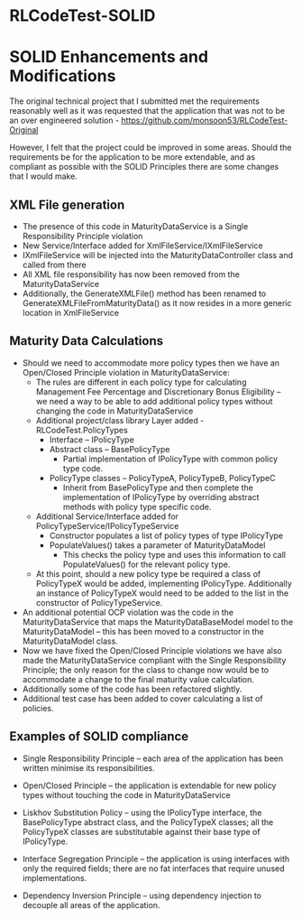 # RLCodeTest-SOLID
# SOLID Enhancements and Modifications #

The original technical project that I submitted met the requirements reasonably well as it was requested that the application that was not to be an over engineered solution - https://github.com/monsoon53/RLCodeTest-Original

However, I felt that the project could be improved in some areas. Should the requirements be for the application to be more extendable, and as compliant as possible with the SOLID Principles there are some changes that I would make.

## XML File generation ##
* The presence of this code in MaturityDataService is a Single Responsibility Principle violation 
* New Service/Interface added for XmlFileService/IXmlFileService
* IXmlFileService will be injected into the MaturityDataController class and called from there
* All XML file responsibility has now been removed from the MaturityDataService
* Additionally, the GenerateXMLFile() method has been renamed to GenerateXMLFileFromMaturityData() as it now resides in a more generic location in XmlFileService

## Maturity Data Calculations ##
* Should we need to accommodate more policy types then we have an Open/Closed Principle violation in MaturityDataService:
  * The rules are different in each policy type for calculating Management Fee Percentage and Discretionary Bonus Eligibility – we need a way to be able to add additional policy types without changing the code in MaturityDataService
  * Additional project/class library Layer added - RLCodeTest.PolicyTypes
    * Interface – IPolicyType
    * Abstract class – BasePolicyType 
      * Partial implementation of IPolicyType with common policy type code.
    * PolicyType classes – PolicyTypeA, PolicyTypeB, PolicyTypeC 
      * Inherit from BasePolicyType and then complete the implementation of IPolicyType by overriding abstract methods with policy type specific code.
  * Additional Service/Interface added for PolicyTypeService/IPolicyTypeService
    * Constructor populates a list of policy types of type IPolicyType
    * PopulateValues() takes a parameter of MaturityDataModel
      * This checks the policy type and uses this information to call PopulateValues() for the relevant policy type.
  * At this point, should a new policy type be required a class of PolicyTypeX would be added, implementing IPolicyType. Additionally an instance of PolicyTypeX would need to be added to the list in the constructor of PolicyTypeService.
* An additional potential OCP violation was the code in the MaturityDataService that maps the MaturityDataBaseModel model to the MaturityDataModel – this has been moved to a constructor in the MaturityDataModel class.
* Now we have fixed the Open/Closed Principle violations we have also made the MaturityDataService compliant with the Single Responsibility Principle; the only reason for the class to change now would be to accommodate a change to the final maturity value calculation.
* Additionally some of the code has been refactored slightly.
* Additional test case has been added to cover calculating a list of policies.

## Examples of SOLID compliance ##

* Single Responsibility Principle – each area of the application has been written minimise its responsibilities.

* Open/Closed Principle – the application is extendable for new policy types without touching the code in MaturityDataService

* Liskhov Substitution Policy – using the IPolicyType interface, the BasePolicyType abstract class, and the PolicyTypeX classes; all the PolicyTypeX classes are substitutable against their base type of IPolicyType.

* Interface Segregation Principle – the application is using interfaces with only the required fields; there are no fat interfaces that require unused implementations.

* Dependency Inversion Principle – using dependency injection to decouple all areas of the application.
